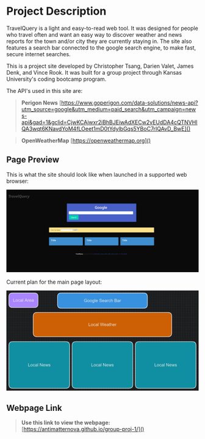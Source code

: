 # Project Description
TravelQuery is a light and easy-to-read web tool. It was designed for people who travel often and want an easy way to discover weather and news reports for the town and/or city they are currently staying in. The site also features a search bar connected to the google search engine, to make fast, secure internet searches. 

This is a project site developed by Christopher Tsang, Darien Valet, James Denk, and Vince Rook. It was built for a group project through Kansas University's coding bootcamp program.

The API's used in this site are:

>**Perigon News** [https://www.goperigon.com/data-solutions/news-api?utm_source=google&utm_medium=paid_search&utm_campaign=news-api&gad=1&gclid=CjwKCAjwxr2iBhBJEiwAdXECw2vEUdDA4cQTNVHIQA3wqt6KNavdYoM4fLOeet1mD0tYdylbGqs5YBoC7rIQAvD_BwE]()

>**OpenWeatherMap** [https://openweathermap.org]()

## Page Preview
This is what the site should look like when launched in a supported web browser:

![A screenshot of the deployed site](./assets/SiteScreenshot.jpg)

Current plan for the main page layout:

![A screenshot of the deployed site](./assets/Wireframe.jpg)

## Webpage Link
> **Use this link to view the webpage:** [https://antimatternova.github.io/group-proj-1/]()